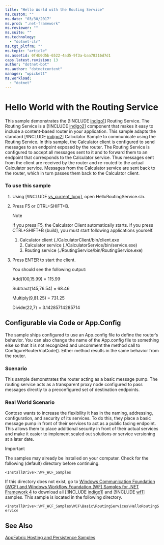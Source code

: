 ```yaml
---
title: "Hello World with the Routing Service"
ms.custom: ""
ms.date: "03/30/2017"
ms.prod: ".net-framework"
ms.reviewer: ""
ms.suite: ""
ms.technology: 
  - "dotnet-clr"
ms.tgt_pltfrm: ""
ms.topic: "article"
ms.assetid: 0f4b0d5b-6522-4ad5-9f3a-baa78316d7d1
caps.latest.revision: 13
author: "dotnet-bot"
ms.author: "dotnetcontent"
manager: "wpickett"
ms.workload: 
  - "dotnet"
---
```

# Hello World with the Routing Service
This sample demonstrates the [!INCLUDE [indigo1](../../../../includes/indigo1-md.md)] Routing Service. The Routing Service is a [!INCLUDE [indigo2](../../../../includes/indigo2-md.md)] component that makes it easy to include a content-based router in your application. This sample adapts the standard [!INCLUDE [indigo2](../../../../includes/indigo2-md.md)] Calculator Sample to communicate using the Routing Service. In this sample, the Calculator client is configured to send messages to an endpoint exposed by the router. The Routing Service is configured to accept all messages sent to it and to forward them to an endpoint that corresponds to the Calculator service. Thus messages sent from the client are received by the router and re-routed to the actual Calculator service. Messages from the Calculator service are sent back to the router, which in turn passes them back to the Calculator client.  
  
### To use this sample  
  
1. Using [!INCLUDE [vs_current_long](../../../../includes/vs-current-long-md.md)], open HelloRoutingService.sln.  
  
2. Press F5 or CTRL+SHIFT+B.  
  
   > [!NOTE]
   >  If you press F5, the Calculator Client automatically starts. If you press CTRL+SHIFT+B (build), you must start following applications yourself.  
   > 
   > 1. Calculator client (./CalculatorClient/bin/client.exe  
   >    2.  Calculator service (./CalculatorService/bin/service.exe)  
   >    3.  Routing service (./RoutingService/bin/RoutingService.exe)  
  
3. Press ENTER to start the client.  
  
    You should see the following output:  
  
    Add(100,15.99) = 115.99  
  
    Subtract(145,76.54) = 68.46  
  
    Multiply(9,81.25) = 731.25  
  
    Divide(22,7) = 3.14285714285714  
  
## Configurable via Code or App.Config  
 The sample ships configured to use an App.config file to define the router’s behavior. You can also change the name of the App.config file to something else so that it is not recognized and uncomment the method call to ConfigureRouterViaCode(). Either method results in the same behavior from the router.  
  
### Scenario  
 This sample demonstrates the router acting as a basic message pump. The routing service acts as a transparent proxy node configured to pass messages directly to a preconfigured set of destination endpoints.  
  
### Real World Scenario  
 Contoso wants to increase the flexibility it has in the naming, addressing, configuration, and security of its services. To do this, they place a basic message pump in front of their services to act as a public facing endpoint. This allows them to place additional security in front of their actual services and make it easier to implement scaled out solutions or service versioning at a later date.  
  
> [!IMPORTANT]
>  The samples may already be installed on your computer. Check for the following (default) directory before continuing.  
> 
>  `<InstallDrive>:\WF_WCF_Samples`  
> 
>  If this directory does not exist, go to [Windows Communication Foundation (WCF) and Windows Workflow Foundation (WF) Samples for .NET Framework 4](http://go.microsoft.com/fwlink/?LinkId=150780) to download all [!INCLUDE [indigo1](../../../../includes/indigo1-md.md)] and [!INCLUDE [wf1](../../../../includes/wf1-md.md)] samples. This sample is located in the following directory.  
> 
>  `<InstallDrive>:\WF_WCF_Samples\WCF\Basic\RoutingServices\HelloRoutingService`  
  
## See Also  
 [AppFabric Hosting and Persistence Samples](http://go.microsoft.com/fwlink/?LinkId=193961)
